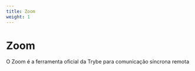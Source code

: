 ```yaml
---
title: Zoom
weight: 1
---
```


# Zoom

O Zoom é a ferramenta oficial da Trybe para comunicação síncrona remota